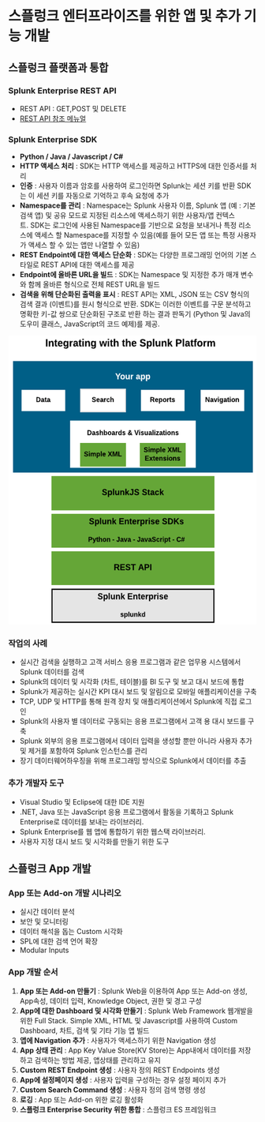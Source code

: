 # 스플렁크 엔터프라이즈를 위한 앱 및 추가 기능 개발

## 스플렁크 플랫폼과 통합 

### Splunk Enterprise REST API

- REST API : GET,POST 및 DELETE
- [REST API 참조 메뉴얼](https://docs.splunk.com/Documentation/Splunk/latest/RESTREF/RESTprolog)

### Splunk Enterprise SDK

- __Python / Java / Javascript / C#__
- __HTTP 액세스 처리__ : SDK는 HTTP 액세스를 제공하고 HTTPS에 대한 인증서를 처리
- __인증__ : 사용자 이름과 암호를 사용하여 로그인하면 Splunk는 세션 키를 반환 SDK는 이 세션 키를 자동으로 기억하고 후속 요청에 추가
- __Namespace를 관리__ : Namespace는 Splunk 사용자 이름, Splunk 앱 (예 : 기본 검색 앱) 및 공유 모드로 지정된 리소스에 액세스하기 위한 사용자/앱 컨텍스트. SDK는 로그인에 사용된 Namespace를 기반으로 요청을 보내거나 특정 리소스에 액세스 할 Namespace를 지정할 수 있음(예를 들어 모든 앱 또는 특정 사용자가 액세스 할 수 있는 앱만 나열할 수 있음)
- __REST Endpoint에 대한 액세스 단순화__ : SDK는 다양한 프로그래밍 언어의 기본 스타일로 REST API에 대한 액세스를 제공
- __Endpoint에 올바른 URL을 빌드__ : SDK는 Namespace 및 지정한 추가 매개 변수와 함께 올바른 형식으로 전체 REST URL을 빌드
- __검색을 위해 단순화된 출력을 표시__ : REST API는 XML, JSON 또는 CSV 형식의 검색 결과 (이벤트)를 원시 형식으로 반환. SDK는 이러한 이벤트를 구문 분석하고 명확한 키-값 쌍으로 단순화된 구조로 반환 하는 결과 판독기 (Python 및 Java의 도우미 클래스, JavaScript의 코드 예제)를 제공.

![REST API](./images/splunk_rest.png)

### 작업의 사례

- 실시간 검색을 실행하고 고객 서비스 응용 프로그램과 같은 업무용 시스템에서 Splunk 데이터를 검색
- Splunk의 데이터 및 시각화 (차트, 테이블)를 BI 도구 및 보고 대시 보드에 통합
- Splunk가 제공하는 실시간 KPI 대시 보드 및 알림으로 모바일 애플리케이션을 구축
- TCP, UDP 및 HTTP를 통해 원격 장치 및 애플리케이션에서 Splunk에 직접 로그인
- Splunk의 사용자 별 데이터로 구동되는 응용 프로그램에서 고객 용 대시 보드를 구축
- Splunk 외부의 응용 프로그램에서 데이터 입력을 생성할 뿐만 아니라 사용자 추가 및 제거를 포함하여 Splunk 인스턴스를 관리
- 장기 데이터웨어하우징을 위해 프로그래밍 방식으로 Splunk에서 데이터를 추출

### 추가 개발자 도구

- Visual Studio 및 Eclipse에 대한 IDE 지원
- .NET, Java 또는 JavaScript 응용 프로그램에서 활동을 기록하고 Splunk Enterprise로 데이터를 보내는 라이브러리.
- Splunk Enterprise를 웹 앱에 통합하기 위한 웹스택 라이브러리.
- 사용자 지정 대시 보드 및 시각화를 만들기 위한 도구

## 스플렁크 App 개발

### App 또는 Add-on 개발 시나리오

- 실시간 데이터 분석
- 보안 및 모니터링
- 데이터 해석을 돕는 Custom 시각화
- SPL에 대한 검색 언어 확장
- Modular Inputs

### App 개발 순서

1. __App 또는 Add-on 만들기__ : Splunk Web을 이용하여 App 또는 Add-on 생성, App속성, 데이터 입력, Knowledge Object, 권한 및 경고 구성
2. __App에 대한 Dashboard 및 시각화 만들기__ : Splunk Web Framework 웹개발을 위한 Full Stack. Simple XML, HTML 및 Javascript를 사용하여 Custom Dashboard, 차트, 검색 및 기타 기능 앱 빌드
3. __앱에 Navigation 추가__ : 사용자가 액세스하기 위한 Navigation 생성
4. __App 상태 관리__ : App Key Value Store(KV Store)는 App내에서 데이터를 저장하고 검색하는 방법 제공, 앱상태를 관리하고 유지
5. __Custom REST Endpoint 생성__ : 사용자 정의 REST Endpoints 생성
6. __App에 설정페이지 생성__ : 사용자 입력을 구성하는 경우 설정 페이지 추가
7. __Custom Search Command 생성__ : 사용자 정의 검색 명령 생성
8. __로깅__ : App 또는 Add-on 위한 로깅 활성화
9. __스플렁크 Enterprise Security 위한 통합__ : 스플렁크 ES 프레임워크
